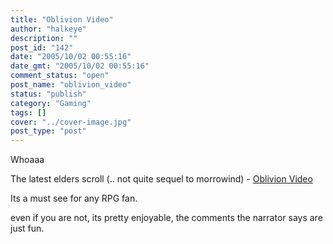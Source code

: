 ```yaml
---
title: "Oblivion Video"
author: "halkeye"
description: ""
post_id: "142"
date: "2005/10/02 00:55:16"
date_gmt: "2005/10/02 00:55:16"
comment_status: "open"
post_name: "oblivion_video"
status: "publish"
category: "Gaming"
tags: []
cover: "../cover-image.jpg"
post_type: "post"
---
```


Whoaaa

The latest elders scroll (.. not quite sequel to morrowind) - [Oblivion Video](https://files.filefront.com/Oblivion20minGameplayavi/;4201955;;/fileinfo.html)

Its a must see for any RPG fan.

even if you are not, its pretty enjoyable, the comments the narrator says are just fun.

